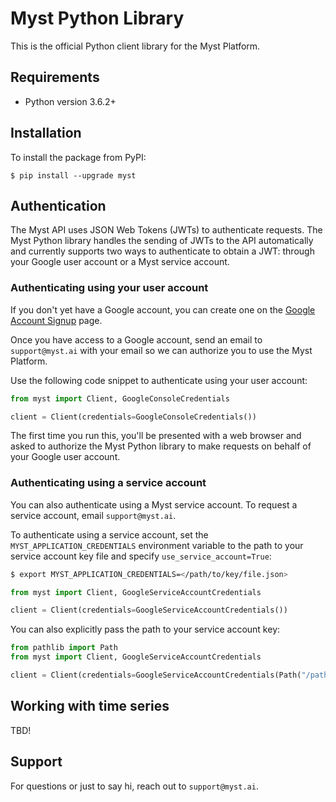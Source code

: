 # Myst Python Library

This is the official Python client library for the Myst Platform.

## Requirements

- Python version 3.6.2+

## Installation

To install the package from PyPI:

    $ pip install --upgrade myst

## Authentication

The Myst API uses JSON Web Tokens (JWTs) to authenticate requests.
The Myst Python library handles the sending of JWTs to the API automatically and currently supports two ways to authenticate to obtain a JWT: through your Google user account or a Myst service account.

### Authenticating using your user account

If you don't yet have a Google account, you can create one on the [Google Account Signup](https://accounts.google.com/signup) page.

Once you have access to a Google account, send an email to `support@myst.ai` with your email so we can authorize you to use the Myst Platform.

Use the following code snippet to authenticate using your user account:

```python
from myst import Client, GoogleConsoleCredentials

client = Client(credentials=GoogleConsoleCredentials())
```

The first time you run this, you'll be presented with a web browser and asked to authorize the Myst Python library to make requests on behalf of your Google user account.

### Authenticating using a service account

You can also authenticate using a Myst service account. To request a service account, email `support@myst.ai`.

To authenticate using a service account, set the `MYST_APPLICATION_CREDENTIALS` environment variable to the path to your service account key file and specify `use_service_account=True`:

```sh
$ export MYST_APPLICATION_CREDENTIALS=</path/to/key/file.json>
```

```python
from myst import Client, GoogleServiceAccountCredentials

client = Client(credentials=GoogleServiceAccountCredentials())
```

You can also explicitly pass the path to your service account key:

```python
from pathlib import Path
from myst import Client, GoogleServiceAccountCredentials

client = Client(credentials=GoogleServiceAccountCredentials(Path("/path/to/key/file.json")))
```

## Working with time series

TBD!

## Support

For questions or just to say hi, reach out to `support@myst.ai`.
